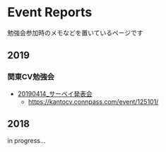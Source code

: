 # Event Reports

勉強会参加時のメモなどを置いているページです

## 2019

### 関東CV勉強会

* [20190414_サーベイ発表会]()
  * https://kantocv.connpass.com/event/125101/

## 2018

in progress...
